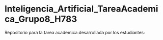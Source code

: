 # Inteligencia_Artificial_TareaAcademica_Grupo8_H783
Repositorio para la tarea academica desarrollada por los estudiantes:
